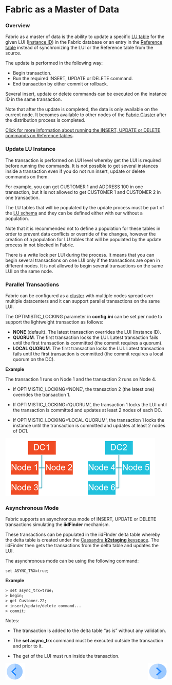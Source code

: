 # Fabric as a Master of Data

### Overview

Fabric as a master of data is the ability to update a specific [LU table](/articles/06_LU_tables/01_LU_tables_overview.md) for the given LUI ([Instance ID](/articles/01_fabric_overview/02_fabric_glossary.md#instance-id)) in the Fabric database or an entry in the [Reference table](/articles/22_commonDB/01_fabric_commonDB_overview.md) instead of synchronizing the LUI or the Reference table from the source. 

The update is performed in the following way:

* Begin transaction.
* Run the required INSERT, UPDATE or DELETE command.
* End transaction by either commit or rollback.

Several insert, update or delete commands can be executed on the instance ID in the same transaction.

Note that after the update is completed, the data is only available on the current node. It becomes available to other nodes of the [Fabric Cluster](articles/02_fabric_architecture/01_fabric_architecture_overview.md#61-fabric-cluster) after the distribution process is completed. 

[Click for more information about running the INSERT, UPDATE or DELETE commands on Reference tables](/articles/22_reference(commonDB)_tables/03_fabric_commonDB_runtime.md).


### Update LU Instance

The transaction is performed on LUI level whereby get the LUI is required before running the commands. It is not possible to get several instances inside a transaction even if you do not run insert, update or delete commands on them.

For example, you can get CUSTOMER 1 and ADDRESS 100 in one transaction, but it is not allowed to get CUSTOMER 1 and CUSTOMER 2 in one transaction.

The LU tables that will be populated by the update process must be part of the [LU schema](/articles/03_logical_units/03_LU_schema_window.md) and they can be defined either with our without a population. 

Note that it is recommended not to define a population for these tables in order to prevent data conflicts or override of the changes, however the creation of a population for LU tables that will be populated by the update process in not blocked in Fabric. 

There is a write lock per LUI during the process. It means that you can begin several transactions on one LUI only if the transactions are open in different nodes. It is not allowed to begin several transactions on the same LUI on the same node. 

### Parallel Transactions

Fabric can be configured as a [cluster](/articles/02_fabric_architecture/01_fabric_architecture_overview.md#61-fabric-cluster) with multiple nodes spread over multiple datacenters and it can support parallel transactions on the same LUI. 

The OPTIMISTIC_LOCKING parameter in **config.ini** can be set per node to support the lightweight transaction as follows:

- **NONE** (default). The latest transaction overrides the LUI (Instance ID).
- **QUORUM**. The first transaction locks the LUI. Latest transaction fails until the first transaction is committed (the commit requires a quorum).
- **LOCAL QUORUM**. The first transaction locks the LUI. Latest transaction fails until the first transaction is committed (the commit requires a local quorum on the DC).

**Example**

The transaction 1 runs on Node 1 and the transaction 2 runs on Node 4.

* If OPTIMISTIC_LOCKING=‘NONE’, the transaction 2 (the latest one) overrides the transaction 1.

* If OPTIMISTIC_LOCKING=‘QUORUM’,  the transaction 1 locks the LUI until the transaction is committed and updates at least 2 nodes of each DC.

* If OPTIMISTIC_LOCKING=‘LOCAL QUORUM', the transaction 1 locks the instance until the transaction is committed and updates at least 2 nodes of DC1.

<img src="images/23_02_1.PNG" alt="image" style="zoom: 67%;" />

### Asynchronous Mode

Fabric supports an asynchronous mode of INSERT, UPDATE or DELETE transactions simulating the **iidFinder** mechanism. 

These transactions can be populated in the iidFInder delta table whereby the delta table is created under the [Cassandra **k2staging** keyspace](/articles/02_fabric_architecture/06_cassandra_keyspaces_for_fabric.md). The iidFinder then gets the transactions from the delta table and updates the LUI.

The asynchronous mode can be using the following command:

~~~
set ASYNC_TRX=true;
~~~

**Example**

~~~
> set async_trx=true;
> begin;
> get Customer.22;
> insert/update/delete command...
> commit;
~~~

Notes:

* The transaction is added to the delta table “as is” without any validation.

* The **set async_trx** command must be executed outside the transaction and prior to it.

* The get of the LUI must run inside the transaction.



[![Previous](/articles/images/Previous.png)](01_fabric_transactions_overview.md)[<img align="right" width="60" height="54" src="/articles/images/Next.png">](03_update_lui_code_examples.md)

